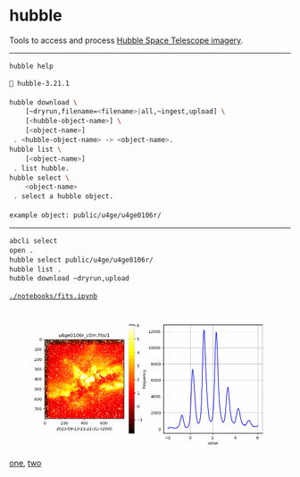 # hubble

Tools to access and process [Hubble Space Telescope imagery](https://registry.opendata.aws/hst/). 

---

```bash
hubble help
```

```bash
🔭 hubble-3.21.1

hubble download \
	[~dryrun,filename=<filename>|all,~ingest,upload] \
	[<hubble-object-name>] \
	[<object-name>]
 . <hubble-object-name> -> <object-name>.
hubble list \
	[<object-name>]
 . list hubble.
hubble select \
	<object-name>
 . select a hubble object.

example object: public/u4ge/u4ge0106r/
```

---

```bash
abcli select
open .
hubble select public/u4ge/u4ge0106r/
hubble list .
hubble download ~dryrun,upload
```

[`./notebooks/fits.ipynb`](./notebooks/fits.ipynb)

![image](./assets/u4ge0106r_c0m.gif)

[one](https://arash-kamangir.medium.com/hubble-space-telescope-1-7857fe292698), [two](https://arash-kamangir.medium.com/hubble-space-telescope-ai-2-9282b801e25e)
